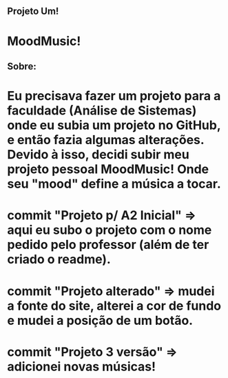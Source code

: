 ## Projeto Um!

# MoodMusic!

## Sobre:

# Eu precisava fazer um projeto para a faculdade (Análise de Sistemas) onde eu subia um projeto no GitHub, e então fazia algumas alterações. Devido à isso, decidi subir meu projeto pessoal MoodMusic! Onde seu "mood" define a música a tocar.

# commit "Projeto p/ A2 Inicial" => aqui eu subo o projeto com o nome pedido pelo professor (além de ter criado o readme).
# commit "Projeto alterado" => mudei a fonte do site, alterei a cor de fundo e mudei a posição de um botão.
# commit "Projeto 3 versão" => adicionei novas músicas!